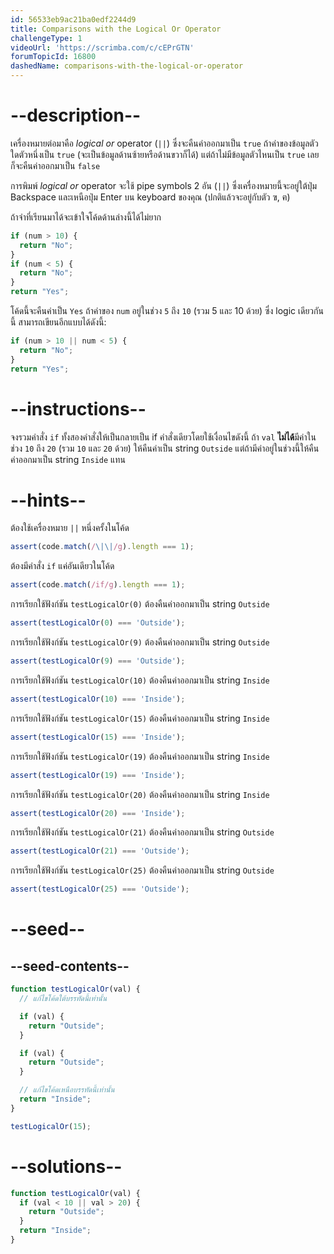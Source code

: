 ```yaml
---
id: 56533eb9ac21ba0edf2244d9
title: Comparisons with the Logical Or Operator
challengeType: 1
videoUrl: 'https://scrimba.com/c/cEPrGTN'
forumTopicId: 16800
dashedName: comparisons-with-the-logical-or-operator
---
```


# --description--
เครื่องหมายต่อมาคือ <dfn>logical or</dfn> operator (`||`) ซึ่งจะคืนค่าออกมาเป็น `true` ถ้าค่าของข้อมูลตัวใดตัวหนึ่งเป็น `true` (จะเป็นข้อมูลด้านซ้ายหรือด้านขวาก็ได้) แต่ถ้าไม่มีข้อมูลตัวไหนเป็น `true` เลย ก็จะคืนค่าออกมาเป็น `false` 

การพิมพ์ <dfn>logical or</dfn> operator จะใช้ pipe symbols 2 อัน (`||`) ซึ่งเครื่องหมายนี้จะอยู่ใต้ปุ่ม Backspace และเหนือปุ่ม Enter บน keyboard ของคุณ (ปกติแล้วจะอยู่กับตัว ฃ, ฅ)

ถ้าจำที่เรียนมาได้จะเข้าใจโค้ดด้านล่างนี้ได้ไม่ยาก

```js
if (num > 10) {
  return "No";
}
if (num < 5) {
  return "No";
}
return "Yes";
```

โค้ดนี้จะคืนค่าเป็น `Yes` ถ้าค่าของ `num` อยู่ในช่วง `5` ถึง `10` (รวม 5 และ 10 ด้วย)
ซึ่ง logic เดียวกันนี้ สามารถเขียนอีกแบบได้ดังนี้:

```js
if (num > 10 || num < 5) {
  return "No";
}
return "Yes";
```

# --instructions--

จงรวมคำสั่ง `if` ทั้งสองคำสั่งให้เป็นกลายเป็น if คำสั่งเดียวโดยใช้เงื่อนไขดังนี้
ถ้า `val` **ไม่ได้**มีค่าในช่วง `10` ถึง `20` (รวม `10` และ `20` ด้วย) ให้คืนค่าเป็น string `Outside`  แต่ถ้ามีค่าอยู่ในช่วงนี้ให้คืนค่าออกมาเป็น string `Inside` แทน

# --hints--

ต้องใช้เครื่องหมาย `||` หนึ่งครั้งในโค้ด

```js
assert(code.match(/\|\|/g).length === 1);
```

ต้องมีคำสั่ง `if` แค่อันเดียวในโค้ด

```js
assert(code.match(/if/g).length === 1);
```

การเรียกใช้ฟังก์ชัน `testLogicalOr(0)` ต้องคืนค่าออกมาเป็น string `Outside`

```js
assert(testLogicalOr(0) === 'Outside');
```

การเรียกใช้ฟังก์ชัน `testLogicalOr(9)` ต้องคืนค่าออกมาเป็น string `Outside`

```js
assert(testLogicalOr(9) === 'Outside');
```

การเรียกใช้ฟังก์ชัน `testLogicalOr(10)` ต้องคืนค่าออกมาเป็น string `Inside`

```js
assert(testLogicalOr(10) === 'Inside');
```

การเรียกใช้ฟังก์ชัน `testLogicalOr(15)` ต้องคืนค่าออกมาเป็น string `Inside`

```js
assert(testLogicalOr(15) === 'Inside');
```

การเรียกใช้ฟังก์ชัน `testLogicalOr(19)` ต้องคืนค่าออกมาเป็น string `Inside`

```js
assert(testLogicalOr(19) === 'Inside');
```

การเรียกใช้ฟังก์ชัน `testLogicalOr(20)` ต้องคืนค่าออกมาเป็น string `Inside`

```js
assert(testLogicalOr(20) === 'Inside');
```

การเรียกใช้ฟังก์ชัน `testLogicalOr(21)` ต้องคืนค่าออกมาเป็น string `Outside`

```js
assert(testLogicalOr(21) === 'Outside');
```

การเรียกใช้ฟังก์ชัน `testLogicalOr(25)` ต้องคืนค่าออกมาเป็น string `Outside`

```js
assert(testLogicalOr(25) === 'Outside');
```

# --seed--

## --seed-contents--

```js
function testLogicalOr(val) {
  // แก้ไขโค้ดใต้บรรทัดนี้เท่านั้น

  if (val) {
    return "Outside";
  }

  if (val) {
    return "Outside";
  }

  // แก้ไขโค้ดเหนือบรรทัดนี้เท่านั้น
  return "Inside";
}

testLogicalOr(15);
```

# --solutions--

```js
function testLogicalOr(val) {
  if (val < 10 || val > 20) {
    return "Outside";
  }
  return "Inside";
}
```
